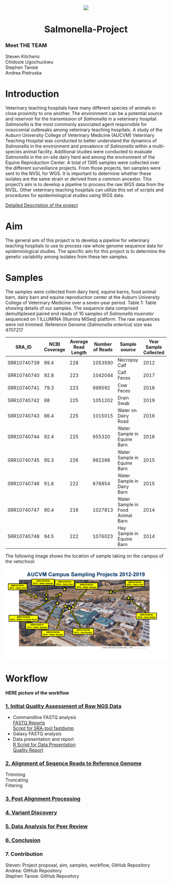 <p align=center>
<img src="https://i.pinimg.com/originals/e4/d3/e2/e4d3e27b8738c7d3e9f650105b8bd851.jpg" width="350" />


<h1 align=center>Salmonella-Project</h>

### Meet THE TEAM
Steven Kitchens <br/>
Chidozie Ugochuckwu <br/>
Stephen Tansie <br/>
Andrea Pietruska <br/>

# Introduction

Veterinary teaching hospitals have many different species of animals in close proximity to one another. The environment can be a potential source and reservoir for the transmission of _Salmonella_ in a veterinary hospital. _Salmonella_ is the most commonly associated agent responsible for nosocomial outbreaks among veterinary teaching hospitals. A study of the Auburn University College of Veterinary Medicine (AUCVM) Veterinary Teaching Hospital was conducted to better understand the dynamics of _Salmonella_ in the environment and prevalence of _Salmonella_ within a multi-species animal facility. Additional studies were conducted to evaluate _Salmonella_ in the on-site dairy herd and among the environment of the Equine Reproduction Center. A total of 1395 samples were collected over the different surveillance projects. From those projects, ten samples were sent to the NVSL for WGS. It is important to determine whether these isolates are the same strain or derived from a common ancestor. This project’s aim is to develop a pipeline to process the raw WGS data from the NVSL. Other veterinary teaching hospitals can utilize this set of scripts and procedures for epidemiological studies using WGS data.

[Detailed Description of the project](https://github.com/AUBioInformatics22/Salmonella-Project/blob/main/project_proposal.md) </br>


# Aim

The general aim of this project is to develop a pipeline for veterinary teaching hospitals to use to process raw whole genome sequence data for epidemiological studies. The specific aim for this project is to determine the genetic variability among isolates from these ten samples.

# Samples
The samples were collected from dairy herd, equine barns, food animal barn, dairy barn and equine reproduction center at the Auburn University College of Veterinary Medicine over a seven-year period. 
Table 1: Table showing details of our samples. The sequence data comprised demultiplexed paired end reads of 10 samples of _Salmonella muenster_ sequenced on 1 ILLUMINA (Illumina MiSeq) platform. The raw sequences were not trimmed. Reference Genome (_Salmonella enterica_) size was 4707217


| SRA_ID    |NCBI Coverage|Average Read Length  |Number of Reads  |Sample source| Year Sample Collected |
|-----------| ------------|---------------------|-----------------|-------------|-----------------------|
|SRR10740739| 99.4        |  228                |   1053590       |Necropsy Calf|                   2012|     
|SRR10740740| 92.8        |  223                |   1042044       |Calf Feces   |                   2017|
|SRR10740741| 79.3        |  223                |   999592        |Cow Feces    |                   2016| 
|SRR10740742| 88          |  225                |   1051202       |Drain Swab   |                   2019|
|SRR10740743| 86.4        |  225                |   1015015       |Water on Dairy Road|             2016|
|SRR10740744| 92.4        |  225                |   955320        |Water Sample in Equine Barn|     2016|
|SRR10740745| 95.3        |  226                |   962288        |Water Sample in Equine Barn|     2015|
|SRR10740746| 91.6        |  222                |   876854        |Water Sample in Dairy Barn |     2015|
|SRR10740747| 90.4        |  216                |   1027813       |Water Sample in Food Animal Barn|2014|
|SRR10740748| 94.5        |  222                |   1076023       |Hay Sample in Equine Barn|      2014 |<p>&nbsp;</p>  

The following image shows the location of sample taking on the campus of the vetschool:

<img src="https://github.com/AUBioInformatics22/Salmonella-Project/blob/main/Images/Sample%20Locations.png" />

# Workflow

**HERE picture of the workflow**

### [1. Initial Quality Assessment of Raw NGS Data](https://github.com/AUBioInformatics22/Salmonella-Project/tree/main/1%20-%20Initial%20Quality%20Assessment%20of%20Raw%20NGS%20Data) 
* Commandline FASTQ analysis <br/>
[FASTQ Reports](https://github.com/AUBioInformatics22/Salmonella-Project/tree/main/1%20-%20Initial%20Quality%20Assessment%20of%20Raw%20NGS%20Data/fastqc_reports) <br/>
[Script for SRA-tool fastdump](https://github.com/AUBioInformatics22/Salmonella-Project/blob/main/1%20-%20Initial%20Quality%20Assessment%20of%20Raw%20NGS%20Data/sra_fastqdump_fastqc.sh)
* Galaxy FASTQ analysis
* Data presentation and report <br/>
[R Script for Data Presentation](https://github.com/AUBioInformatics22/Salmonella-Project/blob/main/1%20-%20Initial%20Quality%20Assessment%20of%20Raw%20NGS%20Data/Report_1.R) <br/>
[Quality Report](https://github.com/AUBioInformatics22/Salmonella-Project/blob/main/1%20-%20Initial%20Quality%20Assessment%20of%20Raw%20NGS%20Data/Quality_Report.md)


### [2. Alignment of Seqence Reads to Reference Genome](https://github.com/AUBioInformatics22/Salmonella-Project/tree/main/2%20-%20Alignment%20of%20Sequence%20Reads%20to%20Referenc%20Genome)

Trimming <br/>
Truncating <br/>
Filtering <br/>

### [3. Post Alignment Processing](https://github.com/AUBioInformatics22/Salmonella-Project/tree/main/3%20-%20Post-alignment%20processing)
### [4. Variant Discovery](https://github.com/AUBioInformatics22/Salmonella-Project/tree/main/4%20-%20Variant%20Discovery)
### [5. Data Analysis for Peer Review](https://github.com/AUBioInformatics22/Salmonella-Project/tree/main/5%20-%20Data%20Analysis%20for%20Peer%20Review)
### [6. Conclusion](https://github.com/AUBioInformatics22/Salmonella-Project/tree/main/6%20-%20Conclusion)
### 7. Contribution
Steven: Project proposal, aim, samples, workflow, GitHub Repository </br>
Andrea: GitHub Repository </br>
Stephen Tansie: GitHub Repository
